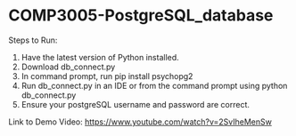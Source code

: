 # COMP3005-PostgreSQL_database

Steps to Run:
1. Have the latest version of Python installed.
2. Download db_connect.py
3. In command prompt, run pip install psychopg2
4. Run db_connect.py in an IDE or from the command prompt using python db_connect.py
5. Ensure your postgreSQL username and password are correct.

Link to Demo Video: https://www.youtube.com/watch?v=2SvIheMenSw


